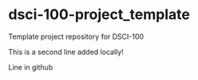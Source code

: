 # dsci-100-project_template
Template project repository for DSCI-100

This is a second line added locally!


Line in github
